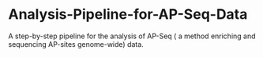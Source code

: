# Analysis-Pipeline-for-AP-Seq-Data
A step-by-step pipeline for the analysis of AP-Seq ( a method enriching and sequencing AP-sites genome-wide) data.
